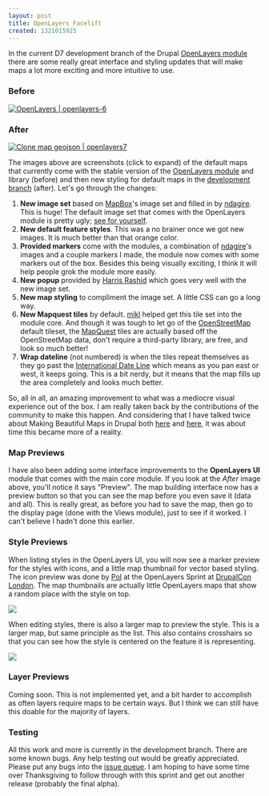 ```yaml
---
layout: post
title: OpenLayers Facelift
created: 1321015925
---
```


In the current D7 development branch of the Drupal <a href="http://drupal.org/project/openlayers">OpenLayers module</a> there are some really great interface and styling updates that will make maps a lot more exciting and more intuitive to use.

### Before

<div><a class="colorbox" href="https://img.skitch.com/20111111-qcusws78qpafsdtqb3a946hadd.jpg"><img style="max-width:615px" src="https://img.skitch.com/20111111-qcusws78qpafsdtqb3a946hadd.jpg" alt="OpenLayers | openlayers-6" /></a></div>

### After

<div><a class="colorbox" href="https://skitch-img.s3.amazonaws.com/20111111-ry6wb4mjeqnj5bincc1faxty2c.jpg"><img style="max-width:615px" src="https://skitch-img.s3.amazonaws.com/20111111-ry6wb4mjeqnj5bincc1faxty2c.jpg" alt="Clone map geojson | openlayers7" /></a></div>

The images above are screenshots (click to expand) of the default maps that currently come with the stable version of the [OpenLayers module](http://drupal.org/project/openlayers) and library (before) and then new styling for default maps in the [development branch](http://drupal.org/node/985658) (after).  Let's go through the changes:

1. **New image set** based on [MapBox](http://mapbox.com)'s image set and filled in by [ndagire](http://drupal.org/user/1378442).  This is huge!  The default image set that comes with the OpenLayers module is pretty ugly; [see for yourself](http://openlayers.org).
2. **New default feature styles**.  This was a no brainer once we got new images.  It is much better than that orange color.
3. **Provided markers** come with the modules, a combination of [ndagire](http://drupal.org/user/1378442)'s images and a couple markers I made, the module now comes with some markers out of the box.  Besides this being visually exciting, I think it will help people grok the module more easily.
4. **New popup** provided by [Harris Rashid](http://drupal.org/user/148227) which goes very well with the new image set.
5. **New map styling** to compliment the image set.  A little CSS can go a long way.
6. **New Mapquest tiles** by default.  [mikl](http://drupal.org/user/58679) helped get this tile set into the module core.  And though it was tough to let go of the [OpenStreetMap](http://openstreetmap.org) default tileset, the [MapQuest](http://developer.mapquest.com/web/products/open/map) tiles are actually based off the OpenStreetMap data, don't require a third-party library, are free, and look so much better!
7. **Wrap dateline** (not numbered) is when the tiles repeat themselves as they go past the [International Date Line](http://en.wikipedia.org/wiki/International_Date_Line) which means as you pan east or west, it keeps going.  This is a bit nerdy, but it means that the map fills up the area completely and looks much better.

So, all in all, an amazing improvement to what was a mediocre visual experience out of the box.  I am really taken back by the contributions of the community to make this happen.  And considering that I have talked twice about Making Beautiful Maps in Drupal both [here](http://chicago2011.drupal.org/sessions/making-beautiful-maps) and [here](http://2011.badcamp.net/program/sessions/making-beautiful-maps-drupal), it was about time this became more of a reality.

### Map Previews

I have also been adding some interface improvements to the **OpenLayers UI** module that comes with the main core module.  If you look at the _After_ image above, you'll notice it says "Preview".  The map building interface now has a preview button so that you can see the map before you even save it (data and all).  This is really great, as before you had to save the map, then go to the display page (done with the Views module), just to see if it worked.  I can't believe I hadn't done this earlier.

### Style Previews

When listing styles in the OpenLayers UI, you will now see a marker preview for the styles with icons, and a little map thumbnail for vector based styling.  The icon preview was done by [Pol](http://drupal.org/user/47194) at the OpenLayers Sprint at [DrupalCon London](http://london2011.drupal.org/).  The map thumbnails are actually little OpenLayers maps that show a random place with the style on top.

<img src="https://img.skitch.com/20111111-82dbdgaeb3h8cfr6wpuy33wggj.png">

When editing styles, there is also a larger map to preview the style.  This is a larger map, but same principle as the list.  This also contains crosshairs so that you can see how the style is centered on the feature it is representing.

<img src="https://img.skitch.com/20111111-bbh1ujsa4uw9w3impdus9wbg2q.png">

### Layer Previews

Coming soon.  This is not implemented yet, and a bit harder to accomplish as often layers require maps to be certain ways.  But I think we can still have this doable for the majority of layers.

### Testing

All this work and more is currently in the development branch.  There are some known bugs.  Any help testing out would be greatly appreciated.  Please put any bugs into the [issue queue](http://drupal.org/project/issues/openlayers).  I am hoping to have some time over Thanksgiving to follow through with this sprint and get out another release (probably the final alpha).
